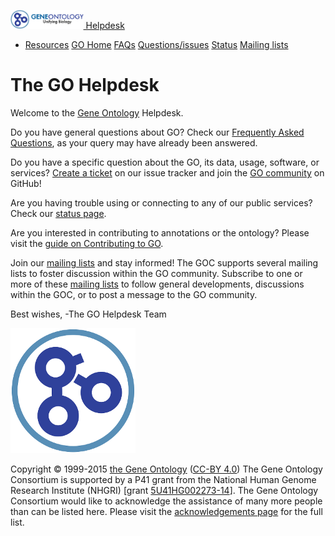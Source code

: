 <span class="navbar-toggler-icon"></span>
<a href="http://help.geneontology.org" class="navbar-brand"><img src="docs/go-logo.mini.png" class="d-inline-block align-top" height="30" /> Helpdesk</a>
-   <a href="http://help.geneontology.org" id="dropdown01" class="nav-link dropdown-toggle">Resources</a>
    <a href="http://geneontology.org" class="dropdown-item">GO Home</a> <a href="http://geneontology.org/faq-page" class="dropdown-item">FAQs</a> <a href="https://github.com/geneontology/helpdesk/issues" class="dropdown-item">Questions/issues</a> <a href="http://status.geneontology.org/" class="dropdown-item">Status</a> <a href="http://www.geneontology.org/page/go-mailing-lists" class="dropdown-item">Mailing lists</a>

The GO Helpdesk
===============

Welcome to the [Gene Ontology](http://geneontology.org) Helpdesk.

Do you have general questions about GO? Check our [Frequently Asked Questions](http://geneontology.org/faq-page), as your query may have already been answered.

Do you have a specific question about the GO, its data, usage, software, or services? [Create a ticket](https://github.com/geneontology/helpdesk/issues) on our issue tracker and join the [GO community](https://github.com/geneontology/) on GitHub!

Are you having trouble using or connecting to any of our public services? Check our [status page](http://status.geneontology.org/).

Are you interested in contributing to annotations or the ontology? Please visit the [guide on Contributing to GO](http://geneontology.org/page/contributing-go).

Join our [mailing lists](http://www.geneontology.org/page/go-mailing-lists) and stay informed! The GOC supports several mailing lists to foster discussion within the GO community. Subscribe to one or more of these [mailing lists](http://www.geneontology.org/page/go-mailing-lists) to follow general developments, discussions within the GOC, or to post a message to the GO community.

Best wishes,
-The GO Helpdesk Team

<img src="docs/go-logo-icon.png" class="mx-auto d-block" />

Copyright © 1999-2015 [the Gene Ontology](http://www.geneontology.org/ "The Gene Ontology project website") ([CC-BY 4.0](http://geneontology.org/page/use-and-license))
The Gene Ontology Consortium is supported by a P41 grant from the National Human Genome Research Institute (NHGRI) \[grant [5U41HG002273-14](http://projectreporter.nih.gov/project_info_description.cfm?aid=8641714&icde=0 "National Human Genome Research
      Institute grant 5U41HG002273-14")\]. The Gene Ontology Consortium would like to acknowledge the assistance of many more people than can be listed here. Please visit the [acknowledgements page](http://geneontology.org/page/go-acknowledgements) for the full list.
